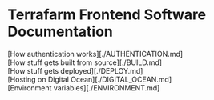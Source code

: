 # Terrafarm Frontend Software Documentation

[How authentication works][./AUTHENTICATION.md]  
[How stuff gets built from source][./BUILD.md]  
[How stuff gets deployed][./DEPLOY.md]  
[Hosting on Digital Ocean][./DIGITAL_OCEAN.md]  
[Environment variables][./ENVIRONMENT.md]  
